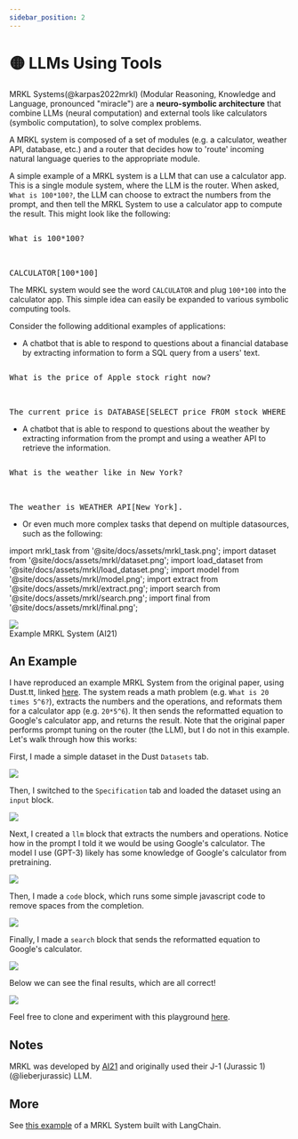 ```yaml
---
sidebar_position: 2
---
```


# 🟡 LLMs Using Tools

MRKL Systems(@karpas2022mrkl) (Modular Reasoning, Knowledge and Language, pronounced "miracle") are a **neuro-symbolic architecture** that combine LLMs (neural computation) and external tools like calculators (symbolic computation), to solve complex problems.

A MRKL system is composed of a set of modules (e.g. a calculator, weather API, database, etc.) and a router that decides how to 'route' incoming natural language queries to the appropriate module.

A simple example of a MRKL system is a LLM that can use a calculator app. This is a single module system, where the LLM is the router. When asked, `What is 100*100?`, the LLM can choose to extract the numbers from the prompt, and then tell the MRKL System to use a calculator app to compute the result. This might look like the following:

<pre>
<p>What is 100*100?</p>

<span className="bluegreen-highlight">CALCULATOR[100*100]</span>
</pre>

The MRKL system would see the word `CALCULATOR` and plug `100*100` into the calculator app. This simple idea can easily be expanded to various symbolic computing tools.

Consider the following additional examples of applications:

- A chatbot that is able to respond to questions about a financial database by extracting information to form a SQL query from a users' text.

<pre>
<p>What is the price of Apple stock right now?</p>

<span className="bluegreen-highlight">The current price is DATABASE[SELECT price FROM stock WHERE company = "Apple" AND time = "now"].</span>
</pre>

- A chatbot that is able to respond to questions about the weather by extracting information from the prompt and using a weather API to retrieve the information.

<pre>
<p>What is the weather like in New York?</p>

<span className="bluegreen-highlight">The weather is WEATHER_API[New York].</span>
</pre>

- Or even much more complex tasks that depend on multiple datasources, such as the following:


import mrkl_task from '@site/docs/assets/mrkl_task.png';
import dataset from '@site/docs/assets/mrkl/dataset.png';
import load_dataset from '@site/docs/assets/mrkl/load_dataset.png';
import model from '@site/docs/assets/mrkl/model.png';
import extract from '@site/docs/assets/mrkl/extract.png';
import search from '@site/docs/assets/mrkl/search.png';
import final from '@site/docs/assets/mrkl/final.png';

<div style={{textAlign: 'center'}}>
  <img src={mrkl_task} style={{width: "500px"}} />
</div>

<div style={{textAlign: 'center'}}>
Example MRKL System (AI21)
</div>

## An Example

I have reproduced an example MRKL System from the original paper, using Dust.tt, linked [here](https://dust.tt/w/ddebdfcdde/a/98bdd65cb7). The system reads a math problem (e.g. `What is 20 times 5^6?`), extracts the numbers and the operations, and reformats them for a calculator app (e.g. `20*5^6`). It then sends the reformatted equation to Google's calculator app, and returns the result. Note that the original paper performs prompt tuning on the router (the LLM), but I do not in this example. Let's walk through how this works:

First, I made a simple dataset in the Dust `Datasets` tab.

<div style={{textAlign: 'center'}}>
  <img src={dataset} style={{width: "750px"}} />
</div>

Then, I switched to the `Specification` tab and loaded the dataset using an `input` block.

<div style={{textAlign: 'center'}}>
  <img src={load_dataset} style={{width: "750px"}} />
</div>

Next, I created a `llm` block that extracts the numbers and operations. Notice how in the prompt I told it we would be using Google's calculator. The model I use (GPT-3) likely has some knowledge of Google's calculator from pretraining.

<div style={{textAlign: 'center'}}>
  <img src={model} style={{width: "750px"}} />
</div>

Then, I made a `code` block, which runs some simple javascript code to remove spaces from the completion.

<div style={{textAlign: 'center'}}>
  <img src={extract} style={{width: "750px"}} />
</div>

Finally, I made a `search` block that sends the reformatted equation to Google's calculator.

<div style={{textAlign: 'center'}}>
  <img src={search} style={{width: "750px"}} />
</div>

Below we can see the final results, which are all correct!

<div style={{textAlign: 'center'}}>
  <img src={final} style={{width: "750px"}} />
</div>

Feel free to clone and experiment with this playground [here](https://dust.tt/w/ddebdfcdde/a/98bdd65cb7).

## Notes
MRKL was developed by [AI21](https://www.ai21.com/) and originally used their J-1 (Jurassic 1)(@lieberjurassic) LLM.

## More

See [this example](https://python.langchain.com/en/latest/modules/agents/agents/examples/mrkl.html) of a MRKL System built with LangChain.
